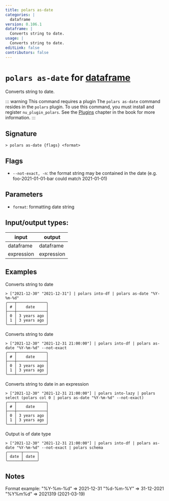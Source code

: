 ```yaml
---
title: polars as-date
categories: |
  dataframe
version: 0.106.1
dataframe: |
  Converts string to date.
usage: |
  Converts string to date.
editLink: false
contributors: false
---
```

<!-- This file is automatically generated. Please edit the command in https://github.com/nushell/nushell instead. -->

# `polars as-date` for [dataframe](/commands/categories/dataframe.md)

<div class='command-title'>Converts string to date.</div>

::: warning This command requires a plugin
The `polars as-date` command resides in the `polars` plugin.
To use this command, you must install and register `nu_plugin_polars`.
See the [Plugins](/book/plugins.html) chapter in the book for more information.
:::


## Signature

```> polars as-date {flags} <format>```

## Flags

 -  `--not-exact, -n`: the format string may be contained in the date (e.g. foo-2021-01-01-bar could match 2021-01-01)

## Parameters

 -  `format`: formatting date string


## Input/output types:

| input      | output     |
| ---------- | ---------- |
| dataframe  | dataframe  |
| expression | expression |
## Examples

Converts string to date
```nu
> ["2021-12-30" "2021-12-31"] | polars into-df | polars as-date "%Y-%m-%d"
╭───┬─────────────╮
│ # │    date     │
├───┼─────────────┤
│ 0 │ 3 years ago │
│ 1 │ 3 years ago │
╰───┴─────────────╯

```

Converts string to date
```nu
> ["2021-12-30" "2021-12-31 21:00:00"] | polars into-df | polars as-date "%Y-%m-%d" --not-exact
╭───┬─────────────╮
│ # │    date     │
├───┼─────────────┤
│ 0 │ 3 years ago │
│ 1 │ 3 years ago │
╰───┴─────────────╯

```

Converts string to date in an expression
```nu
> ["2021-12-30" "2021-12-31 21:00:00"] | polars into-lazy | polars select (polars col 0 | polars as-date "%Y-%m-%d" --not-exact)
╭───┬─────────────╮
│ # │    date     │
├───┼─────────────┤
│ 0 │ 3 years ago │
│ 1 │ 3 years ago │
╰───┴─────────────╯

```

Output is of date type
```nu
> ["2021-12-30" "2021-12-31 21:00:00"] | polars into-df | polars as-date "%Y-%m-%d" --not-exact | polars schema
╭──────┬──────╮
│ date │ date │
╰──────┴──────╯
```

## Notes
Format example:
        "%Y-%m-%d"    => 2021-12-31
        "%d-%m-%Y"    => 31-12-2021
        "%Y%m%d"      => 2021319 (2021-03-19)